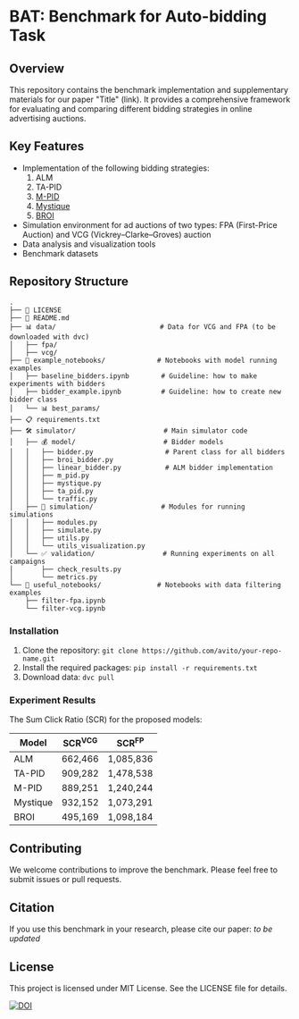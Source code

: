 # BAT: Benchmark for Auto-bidding Task
## Overview

This repository contains the benchmark implementation and supplementary materials for our paper "Title" (link). It provides a comprehensive framework for evaluating and comparing different bidding strategies in online advertising auctions.

## Key Features

- Implementation of the following bidding strategies:
  1. ALM
  2. TA-PID
  3. [M-PID](https://arxiv.org/pdf/1905.10928)
  4. [Mystique](https://www.yahooinc.com/research/publications/mystique-a-budget-pacing-system-for-performance-optimization-in-online-advertising)
  5. [BROI](https://arxiv.org/pdf/2301.13306)
- Simulation environment for ad auctions of two types: FPA (First-Price Auction) and VCG (Vickrey–Clarke–Groves) auction
- Data analysis and visualization tools
- Benchmark datasets

## Repository Structure

```
.
├── 📜 LICENSE
├── 📘 README.md
├── 📊 data/                          # Data for VCG and FPA (to be downloaded with dvc)
│   ├── fpa/
│   ├── vcg/
├── 📓 example_notebooks/             # Notebooks with model running examples
│   ├── baseline_bidders.ipynb        # Guideline: how to make experiments with bidders
│   ├── bidder_example.ipynb          # Guideline: how to create new bidder class
│   └── 📊 best_params/
├── 📋 requirements.txt
├── 🛠️ simulator/                      # Main simulator code
│   ├── 💰 model/                      # Bidder models
│   │   ├── bidder.py                  # Parent class for all bidders
│   │   ├── broi_bidder.py           
│   │   ├── linear_bidder.py           # ALM bidder implementation
│   │   ├── m_pid.py                
│   │   ├── mystique.py               
│   │   ├── ta_pid.py
│   │   └── traffic.py
│   ├── 🔄 simulation/                 # Modules for running simulations
│   │   ├── modules.py
│   │   ├── simulate.py
│   │   ├── utils.py
│   │   └── utils_visualization.py
│   └── ✅ validation/                 # Running experiments on all campaigns
│       ├── check_results.py
│       └── metrics.py
└── 📔 useful_notebooks/              # Notebooks with data filtering examples
    ├── filter-fpa.ipynb
    └── filter-vcg.ipynb
```

### Installation

1. Clone the repository: `git clone https://github.com/avito/your-repo-name.git`
2. Install the required packages: `pip install -r requirements.txt`
3. Download data: `dvc pull`

### Experiment Results

The Sum Click Ratio (SCR) for the proposed models:

| Model      | SCR<sup>VCG</sup> | SCR<sup>FP</sup> |
|------------|-------------------|------------------|
| ALM        | 662,466           | 1,085,836        |
| TA-PID     | 909,282           | 1,478,538        |
| M-PID      | 889,251           | 1,240,244        |
| Mystique   | 932,152           | 1,073,291        |
| BROI       | 495,169           | 1,098,184        |

## Contributing

We welcome contributions to improve the benchmark. Please feel free to submit issues or pull requests.

## Citation

If you use this benchmark in your research, please cite our paper: *to be updated*

## License

This project is licensed under MIT License. See the LICENSE file for details. 

[![DOI](https://zenodo.org/badge/doi/10.5281/zenodo.14794182.svg)](http://dx.doi.org/10.5281/zenodo.14794182)

